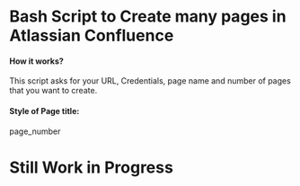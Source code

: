 <h1> Bash Script to Create many pages in Atlassian Confluence</h1>

<h4>How it works?</h4>

This script asks for your URL, Credentials, page name and number of pages that you want to create.

<h4>Style of Page title:</h4>

page_number

<h1>Still Work in Progress</h1>